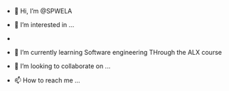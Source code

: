 - 👋 Hi, I’m @SPWELA
- 👀 I’m interested in ...
- 
- 🌱 I’m currently learning Software engineering THrough the ALX course 

- 💞️ I’m looking to collaborate on ...
- 📫 How to reach me ...

<!---
SPWELA/SPWELA is a ✨ special ✨ repository because its `README.md` (this file) appears on your GitHub profile.
You can click the Preview link to take a look at your changes.
--->
